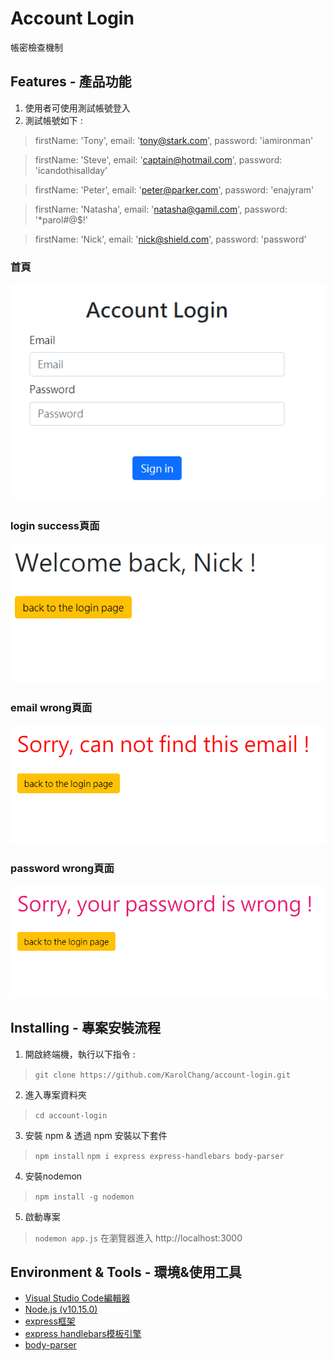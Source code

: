 # Account Login
帳密檢查機制

## Features - 產品功能
1. 使用者可使用測試帳號登入
2. 測試帳號如下 :
> firstName: 'Tony',
email: 'tony@stark.com',
password: 'iamironman'

>firstName: 'Steve',
email: 'captain@hotmail.com',
password: 'icandothisallday'

>firstName: 'Peter',
email: 'peter@parker.com',
password: 'enajyram'

>firstName: 'Natasha',
email: 'natasha@gamil.com',
password: '*parol#@$!'

>firstName: 'Nick',
email: 'nick@shield.com',
password: 'password'

### 首頁
![](./pictures/index.png)
### login success頁面
![](./pictures/login-success.png)
### email wrong頁面
![](./pictures/email-wrong.png)
### password wrong頁面
![](./pictures/password-wrong.png)

## Installing - 專案安裝流程
1. 開啟終端機，執行以下指令 :
> `git clone https://github.com/KarolChang/account-login.git`

2. 進入專案資料夾
> `cd account-login`

3. 安裝 npm & 透過 npm 安裝以下套件
> `npm install`
> `npm i express express-handlebars body-parser`

4. 安裝nodemon
> `npm install -g nodemon`

5. 啟動專案
> `nodemon app.js`
> 在瀏覽器進入 http://localhost:3000

## Environment & Tools - 環境&使用工具
* [Visual Studio Code編輯器](https://code.visualstudio.com/)
* [Node.js (v10.15.0)](https://nodejs.org/en/)
* [express框架](https://www.npmjs.com/package/express)
* [express handlebars模板引擎](https://www.npmjs.com/package/express-handlebars)
* [body-parser](https://www.npmjs.com/package/body-parser)
